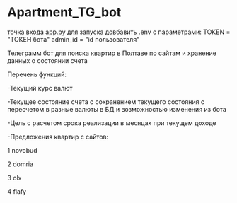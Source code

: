 # Apartment_TG_bot
точка входа app.py
для запуска довбавить .env c параметрами:
TOKEN = "ТОКЕН бота"
admin_id = "id пользователя"

Телеграмм бот для поиска квартир в Полтаве  по сайтам и хранение данных о состоянии счета

Перечень функций:

-Текущий курс валют

-Текущее состояние счета с сохранением текущего состояния с пересчетом в разные валюты в БД и возможностью изменения из бота

-Цель с расчетом срока реализации в месяцах при текущем доходе

-Предложения квартир с сайтов:

1 novobud

2 domria

3 olx

4 flafy
